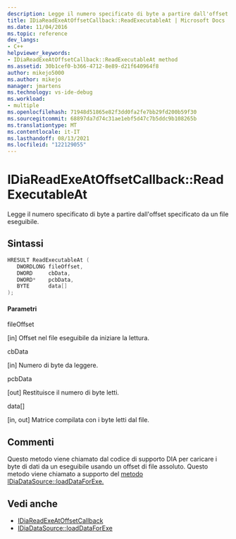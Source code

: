 ```yaml
---
description: Legge il numero specificato di byte a partire dall'offset specificato da un file eseguibile.
title: IDiaReadExeAtOffsetCallback::ReadExecutableAt | Microsoft Docs
ms.date: 11/04/2016
ms.topic: reference
dev_langs:
- C++
helpviewer_keywords:
- IDiaReadExeAtOffsetCallback::ReadExecutableAt method
ms.assetid: 30b1cef0-b366-4712-8e89-d21f640964f8
author: mikejo5000
ms.author: mikejo
manager: jmartens
ms.technology: vs-ide-debug
ms.workload:
- multiple
ms.openlocfilehash: 71948d51865e82f3dd0fa2fe7bb29fd200b59f30
ms.sourcegitcommit: 68897da7d74c31ae1ebf5d47c7b5ddc9b108265b
ms.translationtype: MT
ms.contentlocale: it-IT
ms.lasthandoff: 08/13/2021
ms.locfileid: "122129055"
---
```

# <a name="idiareadexeatoffsetcallbackreadexecutableat"></a>IDiaReadExeAtOffsetCallback::ReadExecutableAt
Legge il numero specificato di byte a partire dall'offset specificato da un file eseguibile.

## <a name="syntax"></a>Sintassi

```C++
HRESULT ReadExecutableAt ( 
   DWORDLONG fileOffset,
   DWORD     cbData,
   DWORD*    pcbData,
   BYTE      data[]
);
```

#### <a name="parameters"></a>Parametri
 fileOffset

[in] Offset nel file eseguibile da iniziare la lettura.

 cbData

[in] Numero di byte da leggere.

 pcbData

[out] Restituisce il numero di byte letti.

 data[]

[in, out] Matrice compilata con i byte letti dal file.

## <a name="remarks"></a>Commenti
 Questo metodo viene chiamato dal codice di supporto DIA per caricare i byte di dati da un eseguibile usando un offset di file assoluto. Questo metodo viene chiamato a supporto del [metodo IDiaDataSource::loadDataForExe.](../../debugger/debug-interface-access/idiadatasource-loaddataforexe.md)

## <a name="see-also"></a>Vedi anche
- [IDiaReadExeAtOffsetCallback](../../debugger/debug-interface-access/idiareadexeatoffsetcallback.md)
- [IDiaDataSource::loadDataForExe](../../debugger/debug-interface-access/idiadatasource-loaddataforexe.md)
